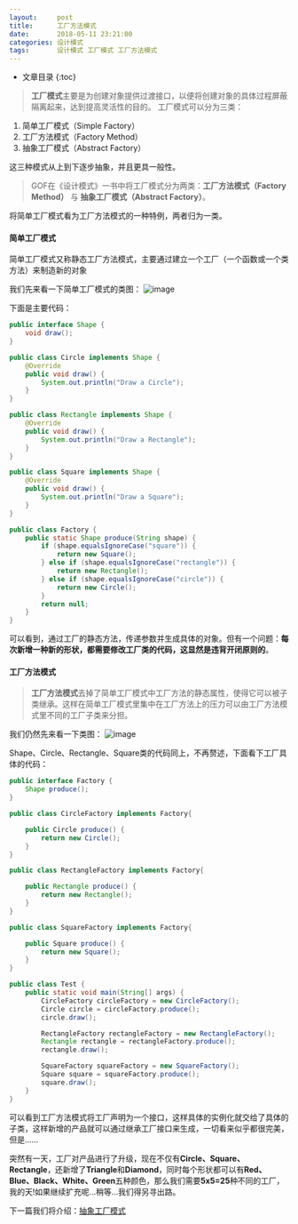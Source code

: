 ```yaml
---
layout:     post
title:      工厂方法模式
date:       2018-05-11 23:21:00
categories: 设计模式
tags:       设计模式 工厂模式 工厂方法模式
---
```


* 文章目录
{:toc}

> **工厂模式**主要是为创建对象提供过渡接口，以便将创建对象的具体过程屏蔽隔离起来，达到提高灵活性的目的。 
工厂模式可以分为三类： 

1. 简单工厂模式（Simple Factory） 
2. 工厂方法模式（Factory Method） 
3. 抽象工厂模式（Abstract Factory） 



这三种模式从上到下逐步抽象，并且更具一般性。  
> GOF在《设计模式》一书中将工厂模式分为两类：**工厂方法模式（Factory Method）** 与 **抽象工厂模式（Abstract Factory）**。

将简单工厂模式看为工厂方法模式的一种特例，两者归为一类。 

#### 简单工厂模式
简单工厂模式又称静态工厂方法模式，主要通过建立一个工厂（一个函数或一个类方法）来制造新的对象

我们先来看一下简单工厂模式的类图：
![image](http://oc26wuqdw.bkt.clouddn.com/2018/5/factoryPattern/simple-factory-pattern.png)

下面是主要代码：

```java
public interface Shape {
    void draw();
}

public class Circle implements Shape {
    @Override
    public void draw() {
        System.out.println("Draw a Circle");
    }
}

public class Rectangle implements Shape {
    @Override
    public void draw() {
        System.out.println("Draw a Rectangle");
    }
}

public class Square implements Shape {
    @Override
    public void draw() {
        System.out.println("Draw a Square");
    }
}

public class Factory {
    public static Shape produce(String shape) {
        if (shape.equalsIgnoreCase("square")) {
            return new Square();
        } else if (shape.equalsIgnoreCase("rectangle")) {
            return new Rectangle();
        } else if (shape.equalsIgnoreCase("circle")) {
            return new Circle();
        }
        return null;
    }
}
```

可以看到，通过工厂的静态方法，传递参数并生成具体的对象。但有一个问题：**每次新增一种新的形状，都需要修改工厂类的代码，这显然是违背开闭原则的**。

#### 工厂方法模式
> **工厂方法模式**去掉了简单工厂模式中工厂方法的静态属性，使得它可以被子类继承。这样在简单工厂模式里集中在工厂方法上的压力可以由工厂方法模式里不同的工厂子类来分担。

我们仍然先来看一下类图：
![image](http://oc26wuqdw.bkt.clouddn.com/2018/5/factoryPattern/factory-function-pattern.png)


Shape、Circle、Rectangle、Square类的代码同上，不再赘述，下面看下工厂具体的代码：
```java
public interface Factory {
    Shape produce();
}

public class CircleFactory implements Factory{

    public Circle produce() {
        return new Circle();
    }
}

public class RectangleFactory implements Factory{

    public Rectangle produce() {
        return new Rectangle();
    }
}

public class SquareFactory implements Factory{

    public Square produce() {
        return new Square();
    }
}

public class Test {
    public static void main(String[] args) {
        CircleFactory circleFactory = new CircleFactory();
        Circle circle = circleFactory.produce();
        circle.draw();

        RectangleFactory rectangleFactory = new RectangleFactory();
        Rectangle rectangle = rectangleFactory.produce();
        rectangle.draw();

        SquareFactory squareFactory = new SquareFactory();
        Square square = squareFactory.produce();
        square.draw();
    }
}
```

可以看到工厂方法模式将工厂声明为一个接口，这样具体的实例化就交给了具体的子类，这样新增的产品就可以通过继承工厂接口来生成，一切看来似乎都很完美，但是……

突然有一天，工厂对产品进行了升级，现在不仅有**Circle、Square、Rectangle**，还新增了**Triangle**和**Diamond**，同时每个形状都可以有**Red、Blue、Black、White、Green**五种颜色，那么我们需要**5x5=25**种不同的工厂，我的天!如果继续扩充呢...稍等...我们得另寻出路。

下一篇我们将介绍：[抽象工厂模式](https://note.youdao.com/)
